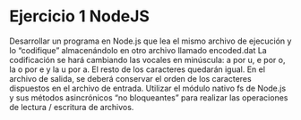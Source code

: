 # Ejercicio 1 NodeJS

Desarrollar un programa en Node.js que lea el mismo
archivo de ejecución y lo “codifique” almacenándolo en
otro archivo llamado encoded.dat
La codificación se hará cambiando las vocales en
minúscula: a por u, e por o, la o por e y la u por a. El
resto de los caracteres quedarán igual.
En el archivo de salida, se deberá conservar el orden de
los caracteres dispuestos en el archivo de entrada.
Utilizar el módulo nativo fs de Node.js y sus métodos
asincrónicos “no bloqueantes” para realizar las
operaciones de lectura / escritura de archivos.